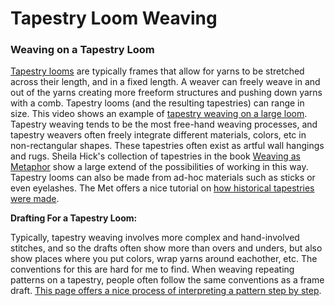 # Tapestry Loom Weaving

### Weaving on a Tapestry Loom

[Tapestry looms](https://www.schachtspindle.com/product/tapestry-loom/) are typically frames that allow for yarns to be stretched across their length, and in a fixed length. A weaver can freely weave in and out of the yarns creating more freeform structures and pushing down yarns with a comb. Tapestry looms \(and the resulting tapestries\) can range in size. This video shows an example of [tapestry weaving on a large loom](https://vimeo.com/120200005). Tapestry weaving tends to be the most free-hand weaving processes, and tapestry weavers often freely integrate different materials, colors, etc in non-rectangular shapes. These tapestries often exist as artful wall hangings and rugs. Sheila Hick's collection of tapestries in the book [Weaving as Metaphor](https://yalebooks.yale.edu/book/9780300237221/sheila-hicks) show a large extend of the possibilities of working in this way. Tapestry looms can also be made from ad-hoc materials such as sticks or even eyelashes. The Met offers a nice tutorial on [how historical tapestries were made](https://www.metmuseum.org/blogs/now-at-the-met/2014/making-a-tapestry). 

**Drafting For a Tapestry Loom:**

Typically, tapestry weaving involves more complex and hand-involved stitches, and so the drafts often show more than overs and unders, but also show places where you put colors, wrap yarns around eachother, etc. The conventions for this are hard for me to find. When weaving repeating patterns on a tapestry, people often follow the same conventions as a frame draft. [This page offers a nice process of interpreting a pattern step by step](https://www.kaliko.co/blog/weaving-simple-patterns-on-a-frame-loom-tutorial).  

